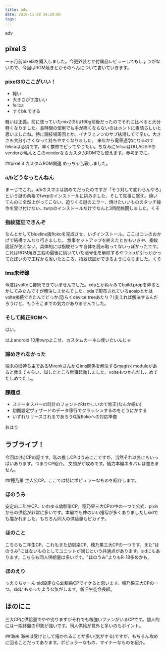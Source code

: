 ```yaml
---
title: adv
date: 2019-11-28 19:20:00
tags:
---
```


adv

<!-- more -->

<!-- toc -->

## pixel 3 
一ヶ月前pixel3を購入しました。今更外装とか付属品レビューしてもしょうがないので、今回はROM焼きとかそのへんについて書いていきます。

### pixel3のここがいい！
- 軽い
- 大きさが丁度いい
- felica
- すぐbluできる

軽いは正義。前に使っていたmix2(S)は190g前後だったのでそれに比べると大分軽くなりました。長時間の使用でも手が痛くならないのはホントに素晴らしいと思いましたね。特に闘技場周回とか。イナフェノンのサブ枯渇してて辛い。大きさも大分小さくなって持ちやすくなりました。
来年から電車通学になるのでfelicaは必須です。早く携帯でピッてやりたい。ちなみにfelicaはDU,AOSIPのvendorか私んとこのvendorならカスタムROMでも使えます。参考までに。

##pixel 3 カスタムROM関連
めっちゃ苦戦しました。

### a/bどうなっとんねん
まーじでこれ。a/bのスマホは初めてだったのですが「そう対して変わらんやろ」という謎の余裕でtwrpのインストールに挑みました、そして見事に撃沈。焼いてんのに全然上がってこない、迫りくる謎のエラー、焼けたいいもののタッチ操作を受け付けない...twrpのインストールだけでなんと3時間格闘しました。くそ
### 指紋認証できんぞ
なんとかしてblueline版flokoを完成させ、いざインストール。ここはコレのおかげで結構すんなり行きました。
無事セットアップを終えたとおもいきや、指紋認証が使えない。具体的には指紋センサ自体を読み取ってないっぽかったです。これはROM焼き工程の最後に焼いていた暗号化を解除するやつ.zipが引っかかってたぽいので工程から省いたところ、指紋認証ができるようになりました。くそ
### ims未登録
今度はvolteに接続できていませんでした。xdaとか色々みてbuild.propを弄るとかしてみたんですが解決しませんでした。xdaで配布されているaosipとかはvolte接続できたんでどっか(恐らくdevice treeあたり？)変えれば解決するんだろうけど、もうそこまでの気力がありませんでした。


### そして純正ROMへ
はい。

はよandroid 10用twrpよこせ、カスタムカーネル使いたいんじゃ

### 諦めきれなかった
端末の旧持ち主であるMirenkさんからims関係を解決するmagisk moduleがあると教えてもらい、試したところ無事起動しました。volteもつかんだし、めでたしめでたし。


### 課題点
- ステータスバーの時計のフォントがおかしいので修正(なんか細い)
- 初期設定ヴィザードのデータ移行でクラッシュするのをどうにかする
- いずれリリースされるであろうQ版flokoへの対応準備

おはり


## ラブライブ！

今回は(も)CPの話です。私の推しCPはうみにこですが、当然それ以外にもいっぱいあります。つまりCP紹介。
文頭がが攻めです。極力本編ネタバレは書きません。

##穂乃果
主人公CP。ここでは特にポピュラーなものを紹介します。

### ほのうみ
安定の二年生CP。いわゆる幼馴染CP。穂乃果三大CPの中の一つで公式、pixivからの供給が非常に多いです。本編でも仲のいい描写が多くありましたしsidでも描かれました。もちろん同人の供給量もピカイチ。

### ほのこと
こちらも二年生CP。これもまた幼馴染CP、穂乃果三大CPの一つです。また"ほのうみ"にはないものとしてユニットが同じという共通点があります。sidにもあります。こちらも同人供給量は多いです。"ほのうみ"よりもR-18多めかも。

### ほのえり
ぅえりちゃーん
sid設定なら幼馴染CPでイケると思います。穂乃果三大CPの一つ。sidにもあったような気がします。新旧生徒会長組。

## ほのにこ
三大CPに供給量でやや劣りますがそれでも根強いファンがいるCPです。個人的には一期終盤の印象が強いです。同人供給が意外と多いのもポイント。

##海未
海未は受けとして描かれることが多い(気がする)ですが、もちろん攻めに回ることだってあります。ポピュラーなもの、マイナーなものを紹介。

###


